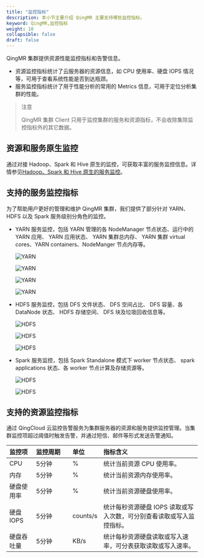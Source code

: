 ```yaml
---
title: "监控指标"
description: 本小节主要介绍 QingMR 主要支持哪些监控指标。 
keyword: QingMR,监控指标
weight: 10
collapsible: false
draft: false
---
```


QingMR 集群提供资源性能监控指标和告警信息。

- 资源监控指标统计了云服务器的资源信息，如 CPU 使用率、硬盘 IOPS 情况等，可用于查看系统性能是否到达瓶颈。
- 服务监控指标统计了用于性能分析的常用的 Metrics 信息，可用于定位分析集群的性能。

> 注意
> 
> QingMR 集群 Client 只用于监控集群的服务和资源指标，不会收除集除监控指标外的其它数据。

## 资源和服务原生监控

通过对接 Hadoop、Spark 和 Hive 原生的监控，可获取丰富的服务监控信息。详情参见[Hadoop、Spark 和 Hive 原生的服务监控](../view_monitor_metrics)。

## 支持的服务监控指标

为了帮助用户更好的管理和维护 QingMR 集群，我们提供了部分针对 YARN、 HDFS 以及 Spark 服务级别分角色的监控。

- YARN 服务监控，包括 YARN 管理的各 NodeManager 节点状态、运行中的 YARN 应用、 YARN 应用状态、 YARN 集群总内存、 YARN 集群 virtual cores、YARN containers、NodeManger 节点内存等。

    ![YARN](../../../_images/cluster_detail.png)

    ![YARN](../../../_images/yarn-applications.png)

    ![YARN](../../../_images/yarn-resources.png)

    ![YARN](../../../_images/slave-yarn.png)

- HDFS 服务监控，包括 DFS 文件状态、 DFS 空间占比、 DFS 容量、各 DataNode 状态、 HDFS 存储空间、 DFS 块及垃圾回收信息等。 

    ![HDFS](../../../_images/hdfs-master.png)

    ![HDFS](../../../_images/hdfs-master2.png)

    ![HDFS](../../../_images/slave-storage.png)

- Spark 服务监控，包括 Spark Standalone 模式下 worker 节点状态、 spark applications 状态、各 worker 节点计算及存储资源等。

    ![HDFS](../../../_images/spark-standalone.png)

    ![HDFS](../../../_images/slave-spark-standalone.png)

## 支持的资源监控指标

通过 QingCloud 云监控告警服务为集群服务器的资源和服务提供监控管理。当集群监控项超过阈值时触发告警，并通过短信、邮件等形式发送告警通知。

| 监控项 | <span style="display:inline-block;width:80px">监控周期</span> | <span style="display:inline-block;width:60px">单位</span> | 指标含义 |
|:--- |:--- |:--- |:--- |
| CPU | 5分钟 | % | 统计当前资源 CPU 使用率。 |
| 内存 | 5分钟 | % | 统计当前资源内存使用率。 |
| 硬盘使用率 | 5分钟 | % | 统计当前资源硬盘使用率。 |
| 硬盘 IOPS | 5分钟 | counts/s | 统计每秒资源硬盘 IOPS 读取或写入次数，可分别查看读取或写入监控指标。 |
| 硬盘吞吐量 | 5分钟 | KB/s | 统计每秒资源硬盘读取或写入速率，可分表获取读取或写入速率。 |

